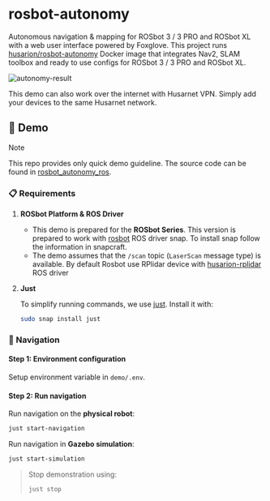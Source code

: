 # rosbot-autonomy

Autonomous navigation & mapping for ROSbot 3 / 3 PRO and ROSbot XL with a web user interface powered by Foxglove. This project runs [husarion/rosbot-autonomy](https://hub.docker.com/r/husarion/rosbot-autonomy) Docker image that integrates Nav2, SLAM toolbox and ready to use configs for ROSbot 3 / 3 PRO and ROSbot XL.

![autonomy-result](https://github-readme-figures.s3.eu-central-1.amazonaws.com/rosbot/rosbot-autonomy/rosbot-autonomy.webp)

This demo can also work over the internet with Husarnet VPN. Simply add your devices to the same Husarnet network.

## 🚀 Demo

> [!NOTE]
> This repo provides only quick demo guideline. The source code can be found in [rosbot_autonomy_ros](https://github.com/husarion/rosbot_autonomy_ros).

### 📋 Requirements

1. **ROSbot Platform & ROS Driver**

    - This demo is prepared for the **ROSbot Series**. This version is prepared to work with [rosbot](https://snapcraft.io/rosbot) ROS driver snap. To install snap follow the information in snapcraft.
    - The demo assumes that the `/scan` topic (`LaserScan` message type) is available. By default Rosbot use RPlidar device with [husarion-rplidar](https://snapcraft.io/husarion-rplidar) ROS driver

2. **Just**

    To simplify running commands, we use [just](https://github.com/casey/just). Install it with:

    ```bash
    sudo snap install just
    ```

### 🧭 Navigation

#### Step 1: Environment configuration

Setup environment variable in `demo/.env`.

#### Step 2: Run navigation

Run navigation on the **physical robot**:

```bash
just start-navigation
```

Run navigation in **Gazebo simulation**:

```bash
just start-simulation
```

> Stop demonstration using:
> 
> ```bash
> just stop
> ```